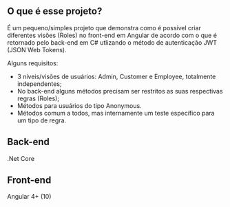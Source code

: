 ## O que é esse projeto?

É um pequeno/simples projeto que demonstra como é possível criar diferentes visões (Roles) no front-end em Angular de acordo com o que é retornado pelo back-end em C# utlizando o método de autenticação JWT (JSON Web Tokens).

Alguns requisitos:
- 3 níveis/visões de usuários: Admin, Customer e Employee, totalmente independentes;
- No back-end alguns métodos precisam ser restritos as suas respectivas regras (Roles);
- Métodos para usuários do tipo Anonymous.
- Métodos comum a todos, mas internamente um teste específico para um tipo de regra.

## Back-end

.Net Core

## Front-end

Angular 4+ (10)